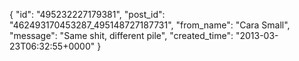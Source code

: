  {
   "id": "495232227179381",
   "post_id": "462493170453287_495148727187731",
   "from_name": "Cara Small",
   "message": "Same shit, different pile",
   "created_time": "2013-03-23T06:32:55+0000"
 }
